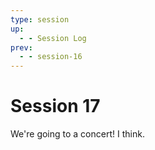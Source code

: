 ```yaml
---
type: session
up:
  - - Session Log
prev:
  - - session-16
---
```


# Session 17

We're going to a concert! I think.

